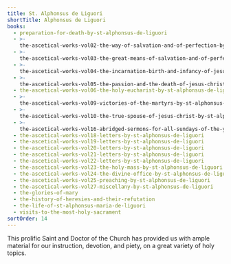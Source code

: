 ```yaml
---
title: St. Alphonsus de Liguori
shortTitle: Alphonsus de Liguori
books:
  - preparation-for-death-by-st-alphonsus-de-liguori
  - >-
    the-ascetical-works-vol02-the-way-of-salvation-and-of-perfection-by-st-alphonsus-de-liguori
  - >-
    the-ascetical-works-vol03-the-great-means-of-salvation-and-of-perfection-by-st-alphonsus-de-liguori
  - >-
    the-ascetical-works-vol04-the-incarnation-birth-and-infancy-of-jesus-christ-by-st-alphonsus-de-liguori
  - >-
    the-ascetical-works-vol05-the-passion-and-the-death-of-jesus-christ-by-st-alphonsus-de-liguori
  - the-ascetical-works-vol06-the-holy-eucharist-by-st-alphonsus-de-liguori
  - >-
    the-ascetical-works-vol09-victories-of-the-martyrs-by-st-alphonsus-de-liguori
  - >-
    the-ascetical-works-vol10-the-true-spouse-of-jesus-christ-by-st-alphonsus-de-liguori
  - >-
    the-ascetical-works-vol16-abridged-sermons-for-all-sundays-of-the-year-by-st-alphonsus-de-liguori
  - the-ascetical-works-vol18-letters-by-st-alphonsus-de-liguori
  - the-ascetical-works-vol19-letters-by-st-alphonsus-de-liguori
  - the-ascetical-works-vol20-letters-by-st-alphonsus-de-liguori
  - the-ascetical-works-vol21-letters-by-st-alphonsus-de-liguori
  - the-ascetical-works-vol22-letters-by-st-alphonsus-de-liguori
  - the-ascetical-works-vol23-the-holy-mass-by-st-alphonsus-de-liguori
  - the-ascetical-works-vol24-the-divine-office-by-st-alphonsus-de-liguori
  - the-ascetical-works-vol25-preaching-by-st-alphonsus-de-liguori
  - the-ascetical-works-vol27-miscellany-by-st-alphonsus-de-liguori
  - the-glories-of-mary
  - the-history-of-heresies-and-their-refutation
  - the-life-of-st-alphonsus-maria-de-liguori
  - visits-to-the-most-holy-sacrament
sortOrder: 14
---
```


This prolific Saint and Doctor of the Church has provided us with ample material for our instruction, devotion, and piety, on a great variety of holy topics.
